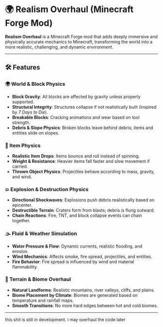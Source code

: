 # 🌍 Realism Overhaul (Minecraft Forge Mod)

**Realism Overhaul** is a Minecraft Forge mod that adds deeply immersive and physically accurate mechanics to Minecraft, transforming the world into a more realistic, challenging, and dynamic environment.

---

## 🛠️ Features

### 🌍 World & Block Physics
- **Block Gravity**: All blocks are affected by gravity unless properly supported.
- **Structural Integrity**: Structures collapse if not realistically built (inspired by *7 Days to Die*).
- **Breakable Blocks**: Cracking animations and wear based on tool strength.
- **Debris & Slope Physics**: Broken blocks leave behind debris; items and entities slide on slopes.

### 🧱 Item Physics
- **Realistic Item Drops**: Items bounce and roll instead of spinning.
- **Weight & Resistance**: Heavier items fall faster and slow movement if carried.
- **Thrown Object Physics**: Projectiles behave according to mass, gravity, and wind.

### 💥 Explosion & Destruction Physics
- **Directional Shockwaves**: Explosions push debris realistically based on epicenter.
- **Destructible Terrain**: Craters form from blasts; debris is flung outward.
- **Chain Reactions**: Fire, TNT, and block collapse events can chain together.

### 🌫️ Fluid & Weather Simulation
- **Water Pressure & Flow**: Dynamic currents, realistic flooding, and erosion.
- **Wind Mechanics**: Affects smoke, fire spread, projectiles, and entities.
- **Fire Behavior**: Fire spread is influenced by wind and material flammability.

### 🔺 Terrain & Biome Overhaul
- **Natural Landforms**: Realistic mountains, river valleys, cliffs, and plains.
- **Biome Placement by Climate**: Biomes are generated based on temperature and rainfall maps.
- **Smooth Transitions**: No more hard edges between hot and cold biomes.

---

this shit is still in development. i may overhaul the code later